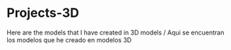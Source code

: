 # Projects-3D
Here are the models that I have created in 3D models / Aqui se encuentran los modelos que he creado en modelos 3D
